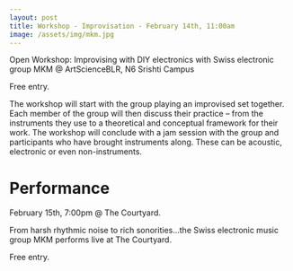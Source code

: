 ```yaml
---
layout: post
title: Workshop - Improvisation - February 14th, 11:00am
image: /assets/img/mkm.jpg
---
```


Open Workshop: Improvising with DIY electronics with Swiss electronic group MKM @ ArtScienceBLR, N6 Srishti Campus

Free entry.
<!--more-->

The workshop will start with the group playing an improvised set together. Each member of the group will then discuss their practice – from the instruments they use to a theoretical and conceptual framework for their work. The workshop will conclude with a jam session with the group and participants who have brought instruments along. These can be acoustic, electronic or even non-instruments.

# Performance

February 15th, 7:00pm @ The Courtyard.

From harsh rhythmic noise to rich sonorities...the Swiss electronic music group MKM performs live at The Courtyard. 

Free entry.
